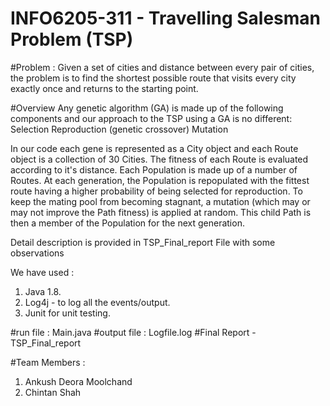 # INFO6205-311 - Travelling Salesman Problem (TSP)

#Problem : 
Given a set of cities and distance between every pair of cities, the problem is to find the shortest possible route that visits every city exactly once and returns to the starting point.

#Overview Any genetic algorithm (GA) is made up of the following components and our approach to the TSP using a GA is no different:
Selection
Reproduction (genetic crossover)
Mutation

In our code each gene is represented as a City object and each Route object is a collection of 30 Cities. The fitness of each Route is evaluated according to it's distance. Each Population is made up of a number of Routes. At each generation, the Population is repopulated with the fittest route having a higher probability of being selected for reproduction. To keep the mating pool from becoming stagnant, a mutation (which may or may not improve the Path fitness) is applied at random. This child Path is then a member of the Population for the next generation.

Detail description is provided in TSP_Final_report File with some observations

We have used :
1. Java 1.8.
2. Log4j - to log all the events/output.
3. Junit for unit testing.

#run file :  Main.java
#output file : Logfile.log
#Final Report - TSP_Final_report

#Team Members : 
1. Ankush Deora Moolchand
2. Chintan Shah
